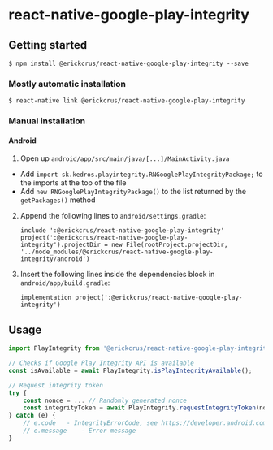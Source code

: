 
# react-native-google-play-integrity

## Getting started

`$ npm install @erickcrus/react-native-google-play-integrity --save`

### Mostly automatic installation

`$ react-native link @erickcrus/react-native-google-play-integrity`

### Manual installation


#### Android

1. Open up `android/app/src/main/java/[...]/MainActivity.java`
  - Add `import sk.kedros.playintegrity.RNGooglePlayIntegrityPackage;` to the imports at the top of the file
  - Add `new RNGooglePlayIntegrityPackage()` to the list returned by the `getPackages()` method
2. Append the following lines to `android/settings.gradle`:
  	```
  	include ':@erickcrus/react-native-google-play-integrity'
  	project(':@erickcrus/react-native-google-play-integrity').projectDir = new File(rootProject.projectDir, 	'../node_modules/@erickcrus/react-native-google-play-integrity/android')
  	```
3. Insert the following lines inside the dependencies block in `android/app/build.gradle`:
  	```
    implementation project(':@erickcrus/react-native-google-play-integrity')
  	```


## Usage
```javascript
import PlayIntegrity from '@erickcrus/react-native-google-play-integrity';

// Checks if Google Play Integrity API is available
const isAvailable = await PlayIntegrity.isPlayIntegrityAvailable();

// Request integrity token
try {
	const nonce = ... // Randomly generated nonce
	const integrityToken = await PlayIntegrity.requestIntegrityToken(nonce);
} catch (e) {
	// e.code 	- IntegrityErrorCode, see https://developer.android.com/google/play/integrity/reference/com/google/android/play/core/integrity/model/IntegrityErrorCode.html#summary
	// e.message 	- Error message
}
```
